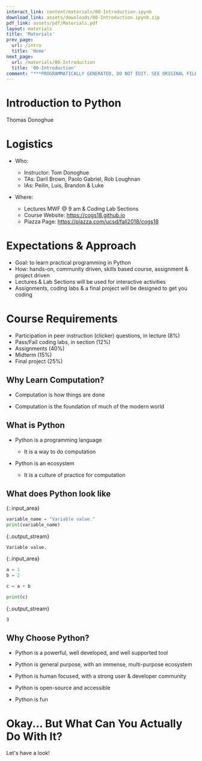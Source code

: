 ```yaml
---
interact_link: content/materials/00-Introduction.ipynb
download_link: assets/downloads/00-Introduction.ipynb.zip
pdf_link: assets/pdf/Materials.pdf
layout: materials
title: 'Materials'
prev_page:
  url: /intro
  title: 'Home'
next_page:
  url: /materials/00-Introduction
  title: '00-Introduction'
comment: "***PROGRAMMATICALLY GENERATED, DO NOT EDIT. SEE ORIGINAL FILES IN /content***"
---
```


# Introduction to Python

Thomas Donoghue

# Logistics

- Who:
    - Instructor: Tom Donoghue
    - TAs: Daril Brown, Paolo Gabriel, Rob Loughnan
    - IAs: Peilin, Luis, Brandon & Luke

- Where:
    - Lectures MWF @ 9 am & Coding Lab Sections
    - Course Website: https://cogs18.github.io
    - Piazza Page: https://piazza.com/ucsd/fall2018/cogs18

# Expectations & Approach

- Goal: to learn practical programming in Python
- How: hands-on, community driven, skills based course, assignment & project driven
- Lectures & Lab Sections will be used for interactive activities
- Assignments, coding labs & a final project will be designed to get you coding

# Course Requirements

- Participation in peer instruction (clicker) questions, in lecture (8%) 
- Pass/Fail coding labs, in section (12%)
- Assignments (40%) 
- Midterm (15%)
- Final project (25%)

## Why Learn Computation?

- Computation is how things are done

- Computation is the foundation of much of the modern world

## What is Python


- Python is a programming language
    - It is a way to do computation

- Python is an ecosystem
    - It is a culture of practice for computation

## What does Python look like



{:.input_area}
```python
variable_name = "Variable value."
print(variable_name)
```


{:.output_stream}
```
Variable value.

```



{:.input_area}
```python
a = 1
b = 2

c = a + b

print(c)
```


{:.output_stream}
```
3

```

## Why Choose Python?

- Python is a powerful, well developed, and well supported tool

- Python is general purpose, with an immense, multi-purpose ecosystem

- Python is human focused, with a strong user & developer community 

- Python is open-source and accessible

- Python is fun

# Okay... But What Can You Actually Do With It?

Let's have a look!
